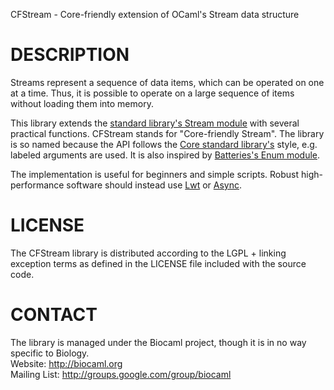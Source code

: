CFStream - Core-friendly extension of OCaml's Stream data structure  

DESCRIPTION
===========
Streams represent a sequence of data items, which can be operated on
one at a time. Thus, it is possible to operate on a large sequence of
items without loading them into memory.

This library extends the [standard library's Stream
module](http://caml.inria.fr/pub/docs/manual-ocaml/libref/Stream.html)
with several practical functions. CFStream stands for "Core-friendly
Stream". The library is so named because the API follows the [Core
standard
library's](https://ocaml.janestreet.com/ocaml-core/latest/doc/) style,
e.g. labeled arguments are used. It is also inspired by [Batteries's
Enum
module](http://ocaml-batteries-team.github.com/batteries-included/hdoc2/BatEnum.html).

The implementation is useful for beginners and simple scripts. Robust
high-performance software should instead use
[Lwt](http://ocsigen.org/lwt/) or
[Async](https://ocaml.janestreet.com/ocaml-core/latest/doc/async_core/index.html).

LICENSE
=======
The CFStream library is distributed according to the LGPL + linking
exception terms as defined in the LICENSE file included with the
source code.

CONTACT
=======
The library is managed under the Biocaml project, though it is in no way
specific to Biology.  
Website: <http://biocaml.org>  
Mailing List: <http://groups.google.com/group/biocaml>  
